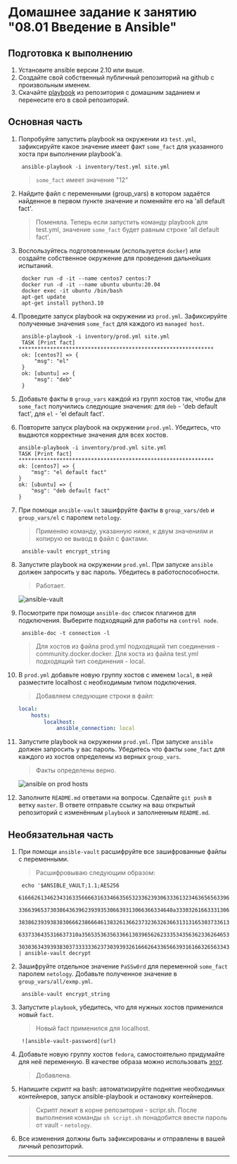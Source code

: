 # Домашнее задание к занятию "08.01 Введение в Ansible"

## Подготовка к выполнению
1. Установите ansible версии 2.10 или выше.
2. Создайте свой собственный публичный репозиторий на github с произвольным именем.
3. Скачайте [playbook](./playbook/) из репозитория с домашним заданием и перенесите его в свой репозиторий.

## Основная часть
1. Попробуйте запустить playbook на окружении из `test.yml`, зафиксируйте какое значение имеет факт `some_fact` для указанного хоста при выполнении playbook'a.

        ansible-playbook -i inventory/test.yml site.yml
    > `some_fact` имеет значение "12"

2. Найдите файл с переменными (group_vars) в котором задаётся найденное в первом пункте значение и поменяйте его на 'all default fact'.
    
    > Поменяла. Теперь если запустить команду playbook для test.yml, значение `some_fact` будет равным строке 'all default fact'.
    
3. Воспользуйтесь подготовленным (используется `docker`) или создайте собственное окружение для проведения дальнейших испытаний.
        
        docker run -d -it --name centos7 centos:7
        docker run -d -it --name ubuntu ubuntu:20.04
        docker exec -it ubuntu /bin/bash
        apt-get update
        apt-get install python3.10

4. Проведите запуск playbook на окружении из `prod.yml`. Зафиксируйте полученные значения `some_fact` для каждого из `managed host`.
    
        ansible-playbook -i inventory/prod.yml site.yml
        TASK [Print fact] **************************************************************
        ok: [centos7] => {
            "msg": "el"
        }
        ok: [ubuntu] => {
            "msg": "deb"
        }

5. Добавьте факты в `group_vars` каждой из групп хостов так, чтобы для `some_fact` получились следующие значения: для `deb` - 'deb default fact', для `el` - 'el default fact'.
6.  Повторите запуск playbook на окружении `prod.yml`. Убедитесь, что выдаются корректные значения для всех хостов.

        ​ansible-playbook -i inventory/prod.yml site.yml
        TASK [Print fact] **************************************************************
        ok: [centos7] => {
            "msg": "el default fact"
        }
        ok: [ubuntu] => {
            "msg": "deb default fact"
        }
7. При помощи `ansible-vault` зашифруйте факты в `group_vars/deb` и `group_vars/el` с паролем `netology`.

    >Применяю команду, указанную ниже, к двум значениям и копирую ее вывод в файл с фактами.

        ansible-vault encrypt_string

8. Запустите playbook на окружении `prod.yml`. При запуске `ansible` должен запросить у вас пароль. Убедитесь в работоспособности.
    >Работает.

    ![ansible-vault](url)
9. Посмотрите при помощи `ansible-doc` список плагинов для подключения. Выберите подходящий для работы на `control node`.

        ansible-doc -t connection -l
    > Для хостов из файла prod.yml подходящий тип соединения - community.docker.docker. Для хоста из файла test.yml подходящий тип соединения - local.

    

10. В `prod.yml` добавьте новую группу хостов с именем  `local`, в ней разместите localhost с необходимым типом подключения.

    >Добавляем следующие строки в файл:
    ```yml
    local:
        hosts:
            localhost:
                ansible_connection: local
    ```

11. Запустите playbook на окружении `prod.yml`. При запуске `ansible` должен запросить у вас пароль. Убедитесь что факты `some_fact` для каждого из хостов определены из верных `group_vars`.
    >Факты определены верно.

    ![ansible on prod hosts](url)
12. Заполните `README.md` ответами на вопросы. Сделайте `git push` в ветку `master`. В ответе отправьте ссылку на ваш открытый репозиторий с изменённым `playbook` и заполненным `README.md`.

## Необязательная часть

1. При помощи `ansible-vault` расшифруйте все зашифрованные файлы с переменными.

    > Расшифровываю следующим образом:

        echo '$ANSIBLE_VAULT;1.1;AES256
        61666261346234316335666631633466356532336239306333613234636565633964656237323339
        3366396537303864363962393935306639313066366334640a333032616633313061666563653539
        38386239393838306662386664613832613662373236326366313131653037336134346636316535
        6337336435316637310a356535363563366130396562623335343563623362646530626664626234
        30303634393938303733333362373039393261666264336566393161663265633430' | ansible-vault decrypt
2. Зашифруйте отдельное значение `PaSSw0rd` для переменной `some_fact` паролем `netology`. Добавьте полученное значение в `group_vars/all/exmp.yml`.
    
        ansible-vault encrypt_string
3. Запустите `playbook`, убедитесь, что для нужных хостов применился новый `fact`.
    >Новый fact применился для localhost.

        ![ansible-vault-password](url)
4. Добавьте новую группу хостов `fedora`, самостоятельно придумайте для неё переменную. В качестве образа можно использовать [этот](https://hub.docker.com/r/pycontribs/fedora).
    >Добавлена.
5. Напишите скрипт на bash: автоматизируйте поднятие необходимых контейнеров, запуск ansible-playbook и остановку контейнеров.
    
    >Скрипт лежит в корне репозитория - scripr.sh. После выполнения команды `sh script.sh` понадобится ввести пароль от vault - `netology`.
6. Все изменения должны быть зафиксированы и отправлены в вашей личный репозиторий.

---
